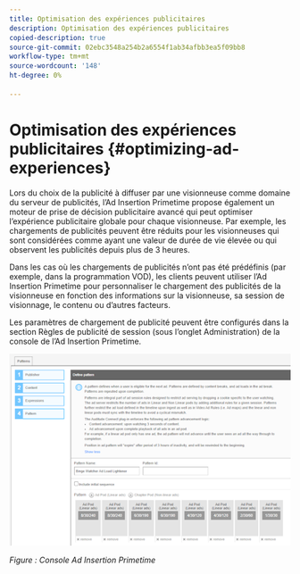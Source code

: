 ```yaml
---
title: Optimisation des expériences publicitaires
description: Optimisation des expériences publicitaires
copied-description: true
source-git-commit: 02ebc3548a254b2a6554f1ab34afbb3ea5f09bb8
workflow-type: tm+mt
source-wordcount: '148'
ht-degree: 0%

---
```


# Optimisation des expériences publicitaires {#optimizing-ad-experiences}

Lors du choix de la publicité à diffuser par une visionneuse comme domaine du serveur de publicités, l’Ad Insertion Primetime propose également un moteur de prise de décision publicitaire avancé qui peut optimiser l’expérience publicitaire globale pour chaque visionneuse. Par exemple, les chargements de publicités peuvent être réduits pour les visionneuses qui sont considérées comme ayant une valeur de durée de vie élevée ou qui observent les publicités depuis plus de 3 heures.

Dans les cas où les chargements de publicités n’ont pas été prédéfinis (par exemple, dans la programmation VOD), les clients peuvent utiliser l’Ad Insertion Primetime pour personnaliser le chargement des publicités de la visionneuse en fonction des informations sur la visionneuse, sa session de visionnage, le contenu ou d’autres facteurs.

Les paramètres de chargement de publicité peuvent être configurés dans la section Règles de publicité de session (sous l’onglet Administration) de la console de l’Ad Insertion Primetime.

![Configuration des paramètres de chargement des publicités dans la section Règles de publicité de session de la console Ad Insertion](/help/primetime-ad-insertion/assets/ad-insertion-console.png)

*Figure : Console Ad Insertion Primetime*
